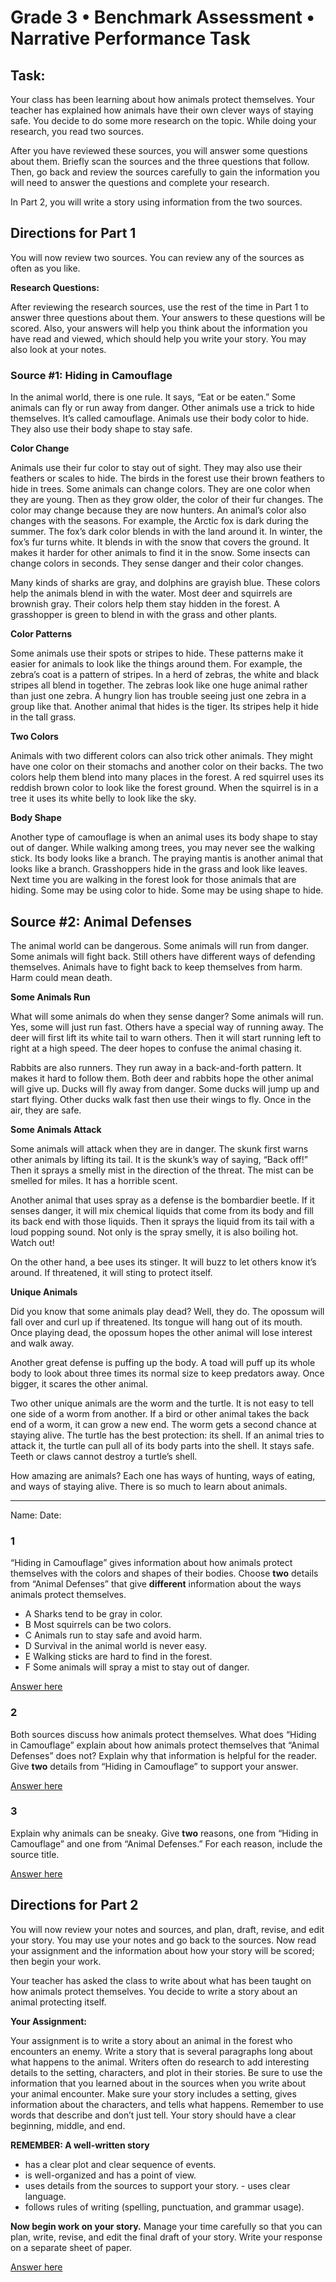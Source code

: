 # Grade 3 • Benchmark Assessment • Narrative Performance Task

## Task:

Your class has been learning about how animals protect themselves. Your teacher has explained how animals have their own clever ways of staying safe. You decide to do some more research on the topic. While doing your research, you read two sources.

After you have reviewed these sources, you will answer some questions about them. Briefly scan the sources and the three questions that follow. Then, go back and review the sources carefully to gain the information you will need to answer the questions and complete your research.

In Part 2, you will write a story using information from the two sources.

## Directions for Part 1

You will now review two sources. You can review any of the sources as often as you like.

**Research Questions:**

After reviewing the research sources, use the rest of the time in Part 1 to answer three questions about them. Your answers to these questions will be scored. Also, your answers will help you think about the information you have read and viewed, which should help you write your story. You may also look at your notes.

### Source #1: Hiding in Camouflage

In the animal world, there is one rule. It says, “Eat or be eaten.” Some animals can fly or run away from danger. Other animals use a trick to hide themselves. It’s called camouflage. Animals use their body color to hide. They also use their body shape to stay safe.

**Color Change**

Animals use their fur color to stay out of sight. They may also use their feathers or scales to hide. The birds in the forest use their brown feathers to hide in trees. Some animals can change colors. They are one color when they are young. Then as they grow older, the color of their fur changes. The color may change because they are now hunters. An animal’s color also changes with the seasons. For example, the Arctic fox is dark during the summer. The fox’s dark color blends in with the land around it. In winter, the fox’s fur turns white. It blends in with the snow that covers the ground. It makes it harder for other animals to find it in the snow. Some insects can change colors in seconds. They sense danger and their color changes.

Many kinds of sharks are gray, and dolphins are grayish blue. These colors help the animals blend in with the water. Most deer and squirrels are brownish gray. Their colors help them stay hidden in the forest. A grasshopper is green to blend in with the grass and other plants.

**Color Patterns**

Some animals use their spots or stripes to hide. These patterns make it easier for animals to look like the things around them. For example, the zebra’s coat is a pattern of stripes. In a herd of zebras, the white and black stripes all blend in together. The zebras look like one huge animal rather than just one zebra. A hungry lion has trouble seeing just one zebra in a group like that. Another animal that hides is the tiger. Its stripes help it hide in the tall grass.

**Two Colors**

Animals with two different colors can also trick other animals. They might have one color on their stomachs and another color on their backs. The two colors help them blend into many places in the forest. A red squirrel uses its reddish brown color to look like the forest ground. When the squirrel is in a tree it uses its white belly to look like the sky.

**Body Shape**

Another type of camouflage is when an animal uses its body shape to stay out of danger. While walking among trees, you may never see the walking stick. Its body looks like a branch. The praying mantis is another animal that looks like a branch. Grasshoppers hide in the grass and look like leaves.
Next time you are walking in the forest look for those animals that are hiding. Some may be using color to hide. Some may be using shape to hide.

## Source #2: Animal Defenses

The animal world can be dangerous. Some animals will run from danger. Some animals will fight back. Still others have different ways of defending themselves. Animals have to fight back to keep themselves from harm. Harm could mean death.

**Some Animals Run**

What will some animals do when they sense danger? Some animals will run. Yes, some will just run fast. Others have a special way of running away. The deer will first lift its white tail to warn others. Then it will start running left to right at a high speed. The deer hopes to confuse the animal chasing it.

Rabbits are also runners. They run away in a back-and-forth pattern. It makes it hard to follow them. Both deer and rabbits hope the other animal will give up. Ducks will fly away from danger. Some ducks will jump up and start flying. Other ducks walk fast then use their wings to fly. Once in the air, they are safe.

**Some Animals Attack**

Some animals will attack when they are in danger. The skunk first warns other animals by lifting its tail. It is the skunk’s way of saying, “Back off!” Then it sprays a smelly mist in the direction of the threat. The mist can be smelled for miles. It has a horrible scent.

Another animal that uses spray as a defense is the bombardier beetle. If it senses danger, it will mix chemical liquids that come from its body and fill its back end with those liquids. Then it sprays the liquid from its tail with a loud popping sound. Not only is the spray smelly, it is also boiling hot. Watch out!

On the other hand, a bee uses its stinger. It will buzz to let others know it’s around. If threatened, it will sting to protect itself.

**Unique Animals**

Did you know that some animals play dead? Well, they do. The opossum will fall over and curl up if threatened. Its tongue will hang out of its mouth. Once playing dead, the opossum hopes the other animal will lose interest and walk away.

Another great defense is puffing up the body. A toad will puff up its whole body to look about three times its normal size to keep predators away. Once bigger, it scares the other animal.

Two other unique animals are the worm and the turtle. It is not easy to tell one side of a worm from another. If a bird or other animal takes the back end of a worm, it can grow a new end. The worm gets a second chance at staying alive. The turtle has the best protection: its shell. If an animal tries to attack it, the turtle can pull all of its body parts into the shell. It stays safe. Teeth or claws cannot destroy a turtle’s shell.

How amazing are animals? Each one has ways of hunting, ways of eating, and ways of staying alive. There is so much to learn about animals.

---

Name:      Date:

###  1

“Hiding in Camouflage” gives information about how animals protect themselves with the colors and shapes of their bodies. Choose **two** details from “Animal Defenses” that give **different** information about the ways animals protect themselves.

-   A Sharks tend to be gray in color.
-   B Most squirrels can be two colors.
-   C Animals run to stay safe and avoid harm.
-   D Survival in the animal world is never easy.
-   E Walking sticks are hard to find in the forest.
-   F Some animals will spray a mist to stay out of danger.

[Answer here](https://docs.google.com/document/d/1aWzUrwPTGDofBWzYuc6VbmdUV5Z9tkU6k7j3Ah5nhUQ/edit?usp=sharing) 


### 2

Both sources discuss how animals protect themselves. What does “Hiding in Camouflage” explain about how animals protect themselves that “Animal Defenses” does not? Explain why that information is helpful for the reader. Give **two** details from “Hiding in Camouflage” to support your answer.

[Answer here](https://docs.google.com/document/d/1aWzUrwPTGDofBWzYuc6VbmdUV5Z9tkU6k7j3Ah5nhUQ/edit?usp=sharing) 

###  3 

Explain why animals can be sneaky. Give **two** reasons, one from “Hiding in Camouflage” and one from “Animal Defenses.” For each reason, include the source title.

[Answer here](https://docs.google.com/document/d/1aWzUrwPTGDofBWzYuc6VbmdUV5Z9tkU6k7j3Ah5nhUQ/edit?usp=sharing) 

##  Directions for Part 2

You will now review your notes and sources, and plan, draft, revise, and edit your story. You may use your notes and go back to the sources. Now read your assignment and the information about how your story will be scored; then begin your work.

Your teacher has asked the class to write about what has been taught on how animals protect themselves. You decide to write a story about an animal protecting itself.

**Your Assignment:**

Your assignment is to write a story about an animal in the forest who encounters an enemy. Write a story that is several paragraphs long about what happens to the animal. Writers often do research to add interesting details to the setting, characters, and plot in their stories. Be sure to use the information that you learned about in the sources when you write about your animal encounter. Make sure your story includes a setting, gives information about the characters, and tells what happens. Remember to use words that describe and don’t just tell. Your story should have a clear beginning, middle, and end.

**REMEMBER: A well-written story**
-   has a clear plot and clear sequence of events.
-   is well-organized and has a point of view.
-   uses details from the sources to support your story. - uses clear language.
-   follows rules of writing (spelling, punctuation, and grammar usage).

**Now begin work on your story.** Manage your time carefully so that you can plan, write, revise, and edit the final draft of your story. Write your response on a separate sheet of paper.

[Answer here](https://docs.google.com/document/d/1aWzUrwPTGDofBWzYuc6VbmdUV5Z9tkU6k7j3Ah5nhUQ/edit?usp=sharing) 